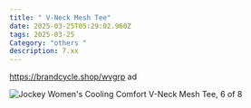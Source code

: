 ```yaml
---
title: " V-Neck Mesh Tee"
date: 2025-03-25T05:29:02.960Z
tags: 2025-03-25
Category: "others "
description: 7.xx
---
```

https://brandcycle.shop/wvgrp  ad 

![Jockey Women's Cooling Comfort V-Neck Mesh Tee, 6 of 8](https://target.scene7.com/is/image/Target/GUEST_309d7476-de45-4a80-a16c-bb6b3100da5d?wid=475&hei=475&qlt=80&fmt=webp)

<!--EndFragment-->
